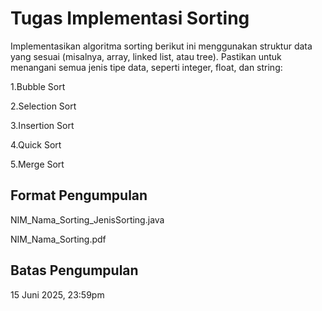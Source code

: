 # Tugas Implementasi Sorting

Implementasikan algoritma sorting berikut ini menggunakan struktur data yang sesuai (misalnya, array, linked list, atau tree). Pastikan untuk menangani semua jenis tipe data, seperti integer, float, dan string:

1.Bubble Sort

2.Selection Sort

3.Insertion Sort

4.Quick Sort

5.Merge Sort

## Format Pengumpulan
NIM_Nama_Sorting_JenisSorting.java

NIM_Nama_Sorting.pdf

## Batas Pengumpulan
15 Juni 2025, 23:59pm
